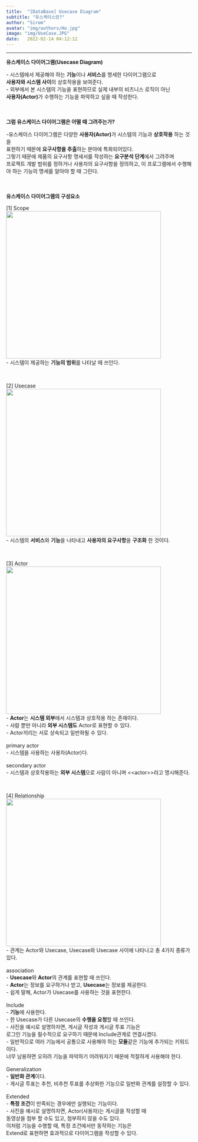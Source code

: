 ```yaml
---
title:  "[DataBase] Usecase Diagram"
subtitle: "유스케이스란?"
author: "Sirom"
avatar: "img/authors/Ho.jpg"
image: "img/UseCase.JPG"
date:   2022-02-14 04:12:12
---
```

***

<b class="topic">유스케이스 다이어그램(Usecase Diagram)</b>
<p class="content">
  - 시스템에서 제공해야 하는 <b>기능</b>이나 <b>서비스</b>를 명세한 다이어그램으로<br>
   <b>사용자와 시스템 사이</b>의 상호작용을 보여준다.<br>
  - 외부에서 본 시스템의 기능을 표현하므로 실제 내부의 비즈니스 로직이 아닌<br>
   <b>사용자(Actor)</b>가 수행하는 기능을 파악하고 싶을 때 작성한다.
</p>
<br>
<br>
<b class="topic">그럼 유스케이스 다이어그램은 어떨 때 그려주는가?</b>
<p class="content">-유스케이스 다이어그램은 다양한 <b>사용자(Actor)</b>가 시스템의 기능과 <b>상호작용</b> 하는 것을<br> 
   표현하기 때문에 <b>요구사항을 추출</b>하는 분야에 특화되어있다.<br>
   그렇기 때문에 제품의 요구사항 명세서를 작성하는 <b>요구분석 단계</b>에서 그려주며<br>
   프로젝트 개발 범위를 정하거나 사용자의 요구사항을 정의하고, 이 프로그램에서 수행해야 하는 기능의 명세를 알아야 할 때 그린다.
</p>
<br>
<br>
<b class="topic">유스케이스 다이어그램의 구성요소</b>
<p class="content">
  [1] Scope<br>
  <img src="https://img1.daumcdn.net/thumb/R1280x0/?scode=mtistory2&fname=https%3A%2F%2Fblog.kakaocdn.net%2Fdn%2FbKUzV2%2FbtqD7GQ9hFz%2FjsaYUjCUeA8zWF7HVqHulK%2Fimg.png" width="420" height="400"><br>
  - 시스템이 제공하는 <b>기능의 범위</b>를 나타날 때 쓰인다.
</p>
<br>
<p class="content">
  [2] Usecase<br>
  <img src="https://img1.daumcdn.net/thumb/R1280x0/?scode=mtistory2&fname=https%3A%2F%2Fblog.kakaocdn.net%2Fdn%2Fnn1ji%2FbtqD8iWBj8B%2Fmh8iz4ryxEoxfWW0key4w0%2Fimg.png" width="420" height="400"><br>
  - 시스템의 <b>서비스</b>와 <b>기능</b>을 나타내고 <b>사용자의 요구사항</b>을 <b>구조화</b> 한 것이다.
</p>
<br>
<p class="content">
  [3] Actor<br>
  <img src="https://img1.daumcdn.net/thumb/R1280x0/?scode=mtistory2&fname=https%3A%2F%2Fblog.kakaocdn.net%2Fdn%2FdNjqd1%2FbtqD8N29nY1%2FQBJAaLyu3fLbyWPEi9OQWk%2Fimg.png" width="420" height="400"><br>
  - <b>Actor</b>는 <b>시스템 외부</b>에서 시스템과 상호작용 하는 존재이다.<br>
  - 사람 뿐만 아니라 <b>외부 시스템도</b> Actor로 표현할 수 있다.<br>
  - Actor끼리는 서로 상속되고 일반화될 수 있다.<br>
  <br>
  primary actor<br>
  - 시스템을 사용하는 사용자(Actor)다.<br>
  <br>
  secondary actor<br>
  - 시스템과 상호작용하는 <b>외부 시스템</b>으로 사람이 아니며 &lt;&lt;actor&gt;&gt;라고 명시해준다.<br>
</p>
<br>
<p class="content">
  [4] Relationship<br>
  <img src="https://img1.daumcdn.net/thumb/R1280x0/?scode=mtistory2&fname=https%3A%2F%2Fblog.kakaocdn.net%2Fdn%2FH8d2u%2FbtqD9uaZF7p%2FvUJuoF6G4piVLbEzTlEEd1%2Fimg.png" width="420" height="400"><br>
  - 관계는 Actor와 Usecase, Usecase와 Usecase 사이에 나타나고 총 4가지 종류가 있다.<br>
  <br>
  association<br>
  - <b>Usecase</b>와 <b>Actor</b>의 관계를 표현할 때 쓰인다.<br>
  - <b>Actor</b>는 정보를 요구하거나 받고, <b>Usecase</b>는 정보를 제공한다.<br>
  - 쉽게 말해, Actor가 Usecase를 사용하는 것을 표현한다.<br>
  <br>
  Include<br>
  - <b>기능</b>에 사용한다.<br>
  - 한 Usecase가 다른 Usecase의 <b>수행을 요청</b>할 때 쓰인다.<br>
  - 사진을 예시로 설명하자면, 게시글 작성과 게시글 투표 기능은<br>
    로그인 기능을 필수적으로 요구하기 때문에 Include관계로 연결시켰다.<br>
  - 일반적으로 여러 기능에서 공통으로 사용해야 하는 <b>모듈</b>같은 기능에 추가되는 키워드이다.<br>
    너무 남용하면 오히려 기능을 파악하기 어려워지기 때문에 적절하게 사용해야 한다.<br>
  <br>
  Generalization<br>
  - <b>일반화 관계</b>이다.<br>
  - 게시글 투표는 추천, 비추천 투표를 추상화한 기능으로 일반화 관계를 설정할 수 있다.<br>
  <br>
  Extended<br>
  - <b>특정 조건</b>이 만족되는 경우에만 실행되는 기능이다.<br>
  - 사진을 예시로 설명하자면, Actor(사용자)는 게시글을 작성할 때<br>
    동영상을 첨부 할 수도 있고, 첨부하지 않을 수도 있다.<br>
    이처럼 기능을 수행할 때, 특정 조건에서만 동작하는 기능은<br>
    Extend로 표현하면 효과적으로 다이어그램을 작성할 수 있다.<br>
</p>
<br>
